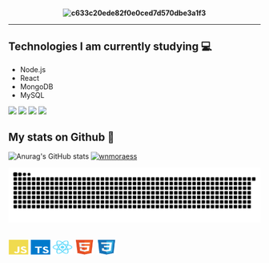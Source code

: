 <h4 align="center">
 
![c633c20ede82f0e0ced7d570dbe3a1f3](https://user-images.githubusercontent.com/70382532/138322189-2db8df52-9dcb-40a0-88a8-c365466bd33d.gif)

<hr>
 
 <h3 align="center"> 
 
 ## Technologies I am currently studying 💻

  - Node.js
  - React
  - MongoDB
  - MySQL
 
<div> 
  <a href="https://instagram.com/wnmoraess" target="_blank"><img src="https://img.shields.io/badge/-Instagram-%23E4405F?style=for-the-badge&logo=instagram&logoColor=white" target="_blank"></a>
 <a href= "mailto:wnzn98@outlook.com" target="_blank"><img src="https://img.shields.io/badge/Microsoft_Outlook-0078D4?style=for-the-badge&logo=microsoft-outlook&logoColor=white" target="_blank"></a> 
  <a href = "mailto:weverssonsouza98@gmail.com"><img src="https://img.shields.io/badge/-Gmail-%23333?style=for-the-badge&logo=gmail&logoColor=white" target="_blank"></a>
  <a href="https://www.linkedin.com/in/weversson-moraes-647760228" target="_blank"><img src="https://img.shields.io/badge/-LinkedIn-%230077B5?style=for-the-badge&logo=linkedin&logoColor=white" target="_blank"></a>
  
  ## My stats on Github 💫

<!-- <span style="height ">
![Anurag's GitHub stats](https://github-readme-stats.vercel.app/api?username=wnmoraess&show_icons=true&theme=tokyonight)
</span> -->

![Anurag's GitHub stats](https://github-readme-stats.vercel.app/api?username=wnmoraess&show_icons=true&theme=tokyonight)
[![wnmoraess](https://github-readme-stats.vercel.app/api/top-langs/?username=wnmoraess&hide=html&layout=compact=true&theme=tokyonight)](https://github.com/wnmoraess/)
  
  ![Snake animation](https://github.com/wnmoraess/wnmoraess/blob/output/github-contribution-grid-snake.svg)
  
 <div style="display: center"><br>
  <img align="center" alt="w-Js" height="30" width="40" src="https://raw.githubusercontent.com/devicons/devicon/master/icons/javascript/javascript-plain.svg">
  <img align="center" alt="w-Ts" height="30" width="40" src="https://raw.githubusercontent.com/devicons/devicon/master/icons/typescript/typescript-plain.svg">
  <img align="center" alt="w-React" height="30" width="40" src="https://raw.githubusercontent.com/devicons/devicon/master/icons/react/react-original.svg">
  <img align="center" alt="w-HTML" height="30" width="40" src="https://raw.githubusercontent.com/devicons/devicon/master/icons/html5/html5-original.svg">
  <img align="center" alt="w-CSS" height="30" width="40" src="https://raw.githubusercontent.com/devicons/devicon/master/icons/css3/css3-original.svg">
</div>
 
  </div>
